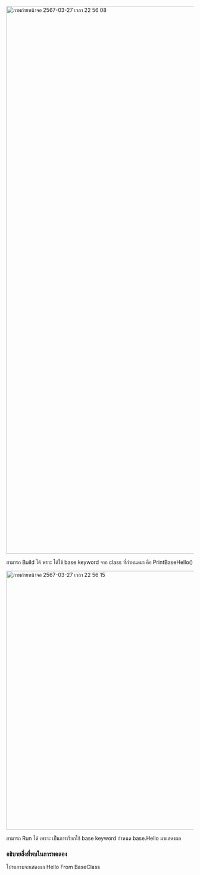 <img width="1470" alt="ภาพถ่ายหน้าจอ 2567-03-27 เวลา 22 56 08" src="https://github.com/omelaweng/03376836-OOP-2566-Lab-08/assets/144561325/e338101e-3d70-4152-90f8-dc1935d780e5">

สามารถ Build ได้ พราะ ได้ใช้ base keyword จาก class ที่กำหนดมา คือ PrintBaseHello()

<img width="695" alt="ภาพถ่ายหน้าจอ 2567-03-27 เวลา 22 56 15" src="https://github.com/omelaweng/03376836-OOP-2566-Lab-08/assets/144561325/e0780ea9-4eb1-4162-beb3-39d7d9a4afbd">

สามารถ Run ได้ เพราะ เป็นการเรียกใช้ base keyword กำหนด base.Hello มาแสดงผล
### อธิบายสิ่งที่พบในการทดลอง
โปรแกรมจะแสดงผล Hello From BaseClass
